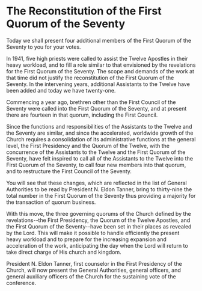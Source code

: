 # The Reconstitution of the First Quorum of the Seventy

Today we shall present four additional members of the First Quorum of the
Seventy to you for your votes.

In 1941, five high priests were called to assist the Twelve Apostles in their
heavy workload, and to fill a role similar to that envisioned by the
revelations for the First Quorum of the Seventy. The scope and demands of the
work at that time did not justify the reconstitution of the First Quorum of
the Seventy. In the intervening years, additional Assistants to the Twelve
have been added and today we have twenty-one.

Commencing a year ago, brethren other than the First Council of the Seventy
were called into the First Quorum of the Seventy, and at present there are
fourteen in that quorum, including the First Council.

Since the functions and responsibilities of the Assistants to the Twelve and
the Seventy are similar, and since the accelerated, worldwide growth of the
Church requires a consolidation of its administrative functions at the general
level, the First Presidency and the Quorum of the Twelve, with the concurrence
of the Assistants to the Twelve and the First Quorum of the Seventy, have felt
inspired to call all of the Assistants to the Twelve into the First Quorum of
the Seventy, to call four new members into that quorum, and to restructure the
First Council of the Seventy.

You will see that these changes, which are reflected in the list of General
Authorities to be read by President N. Eldon Tanner, bring to thirty-nine the
total number in the First Quorum of the Seventy thus providing a majority for
the transaction of quorum business.

With this move, the three governing quorums of the Church defined by the
revelations--the First Presidency, the Quorum of the Twelve Apostles, and the
First Quorum of the Seventy--have been set in their places as revealed by the
Lord. This will make it possible to handle efficiently the present heavy
workload and to prepare for the increasing expansion and acceleration of the
work, anticipating the day when the Lord will return to take direct charge of
His church and kingdom.

President N. Eldon Tanner, first counselor in the First Presidency of the
Church, will now present the General Authorities, general officers, and
general auxiliary officers of the Church for the sustaining vote of the
conference.


